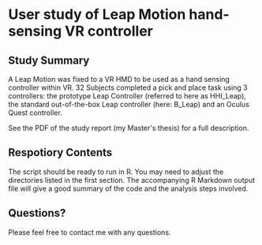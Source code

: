 # User study of Leap Motion hand-sensing VR controller

## Study Summary
A Leap Motion was fixed to a VR HMD to be used as a hand sensing controller within VR. 32 Subjects completed a pick and place task using 3 controllers: the prototype Leap Controller (referred to here as HHI_Leap), the standard out-of-the-box Leap controller (here: B_Leap) and an Oculus Quest controller.

See the PDF of the study report (my Master's thesis) for a full description.

## Respotiory Contents
The script should be ready to run in R. You may need to adjust the directories listed in the first section. The accompanying R Markdown output file will give a good summary of the code and the analysis steps involved.

## Questions?
Please feel free to contact me with any questions.
